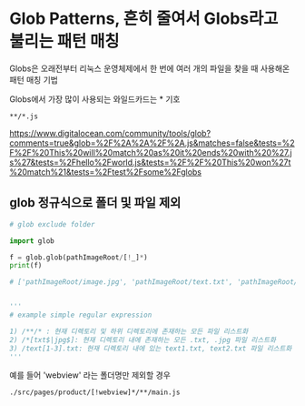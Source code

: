 # Glob Patterns, 흔히 줄여서 Globs라고 불리는 패턴 매칭

Globs은 오래전부터 리눅스 운영체제에서 한 번에 여러 개의 파일을 찾을 때 사용해온 패턴 매칭 기법

Globs에서 가장 많이 사용되는 와일드카드는 \* 기호

`**/*.js`

https://www.digitalocean.com/community/tools/glob?comments=true&glob=%2F%2A%2A%2F%2A.js&matches=false&tests=%2F%2F%20This%20will%20match%20as%20it%20ends%20with%20%27.js%27&tests=%2Fhello%2Fworld.js&tests=%2F%2F%20This%20won%27t%20match%21&tests=%2Ftest%2Fsome%2Fglobs

## glob 정규식으로 폴더 및 파일 제외

```python
# glob exclude folder

import glob

f = glob.glob(pathImageRoot/[!_]*)
print(f)

# ['pathImageRoot/image.jpg', 'pathImageRoot/text.txt', 'pathImageRoot/file.exe', ...]


'''
# example simple regular expression

1) /**/* : 현재 디렉토리 및 하위 디렉토리에 존재하는 모든 파일 리스트화
2) /*[txt$|jpg$]: 현재 디렉토리 내에 존재하는 모든 .txt, .jpg 파일 리스트화
3) /text[1-3].txt: 현재 디렉토리 내에 있는 text1.txt, text2.txt 파일 리스트화
'''
```

예를 들어 'webview' 라는 폴더명만 제외할 경우

```
./src/pages/product/[!webview]*/**/main.js
```
